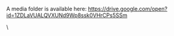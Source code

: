 A media folder is available here: https://drive.google.com/open?id=1ZDLaVUALQVXUNd9Wp8ssk0VHrCPs5SSm

\
